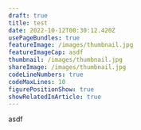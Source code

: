 ```yaml
---
draft: true
title: test
date: 2022-10-12T00:30:12.420Z
usePageBundles: true
featureImage: /images/thumbnail.jpg
featureImageCap: asdf
thumbnail: /images/thumbnail.jpg
shareImage: /images/thumbnail.jpg
codeLineNumbers: true
codeMaxLines: 10
figurePositionShow: true
showRelatedInArticle: true
---
```

asdf
